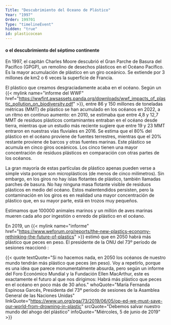 ```yaml
---
Title: "Descubrimiento del Oceano de Plástico"
Year: "1997"
Order: 199701
Type: "timelineEvent"
hidden: "true"
id: plasticocean
---
```


#### o el descubrimiento del séptimo continente

En 1997, el capitán Charles Moore descubrió el Gran Parche de Basura del Pacífico (GPGP), un remolino de desechos plásticos en el Océano Pacífico. Es la mayor acumulación de plástico en un giro oceánico. Se extiende por 3 millones de km2 o 6 veces la superficie de Francia.

El plástico que creamos desgraciadamente acaba en el océano. Según un {{< mylink name="informe del WWF" href="https://wwfint.awsassets.panda.org/downloads/wwf_impacts_of_plastic_pollution_on_biodiversity.pdf" >}}, entre 86 y 150 millones de toneladas métricas (MMT) de plástico se han acumulado en los océanos en 2022, a un ritmo en continuo aumento: en 2010, se estimaba que entre 4,8 y 12,7 MMT de residuos plásticos contaminantes entraban en el océano desde tierra, mientras que un estudio más reciente sugiere que entre 19 y 23 MMT entraron en nuestras vías fluviales en 2016. Se estima que el 80% del plástico en el océano proviene de fuentes terrestres, mientras que el 20% restante proviene de barcos y otras fuentes marinas. Este plástico se acumula en cinco giros oceánicos. Los cinco tienen una mayor concentración de residuos plásticos en comparación con otras partes de los océanos.

La gran mayoría de estas partículas de plástico apenas pueden verse a simple vista porque son microplásticos (de menos de cinco milímetros). Sin embargo, en los giros no hay islas flotantes de plástico, también llamadas parches de basura. No hay ninguna masa flotante visible de residuos plásticos en medio del océano. Estos malentendidos persisten, pero la contaminación en los giros es en realidad una mayor concentración de plástico que, en su mayor parte, está en trozos muy pequeños.

Estimamos que 100000 animales marinos y un millón de aves marinas mueren cada año por ingestión o enredo de plástico en el océano.

En 2019, un {{< mylink name="informe" href="https://www.weforum.org/reports/the-new-plastics-economy-rethinking-the-future-of-plastics" >}} estimó que en 2050 habrá más plástico que peces en peso. El presidente de la ONU del 73º período de sesiones reaccionó :

{{< quote textQuote="Si no hacemos nada, en 2050 los océanos de nuestro mundo tendrán más plástico que peces (en peso). Voy a repetirlo, porque es una idea que parece monumentalmente absurda, pero según un informe del Foro Económico Mundial y la Fundación Ellen MacArthur, este es exactamente el futuro al que nos dirigimos: Habrá más plástico que peces en el océano en poco más de 30 años." whoQuote="María Fernanda Espinosa Garcés, Presidenta del 73º período de sesiones de la Asamblea General de las Naciones Unidas" linkQuote="https://www.un.org/pga/73/2019/06/05/op-ed-we-must-save-our-world-from-drowning-in-plastic" srcQuote="Debemos salvar nuestro mundo del ahogo del plástico" infoQuote="Miércoles, 5 de junio de 2019" >}}